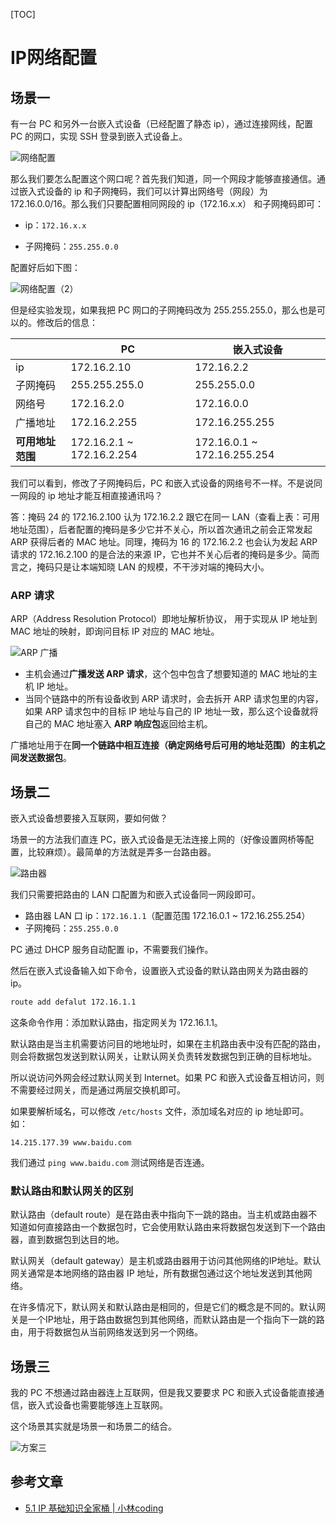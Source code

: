 [TOC]

# IP网络配置

## 场景一

有一台 PC 和另外一台嵌入式设备（已经配置了静态 ip），通过连接网线，配置 PC 的网口，实现 SSH 登录到嵌入式设备上。

![网络配置](./.IP网络配置.assets/网络配置.png)

那么我们要怎么配置这个网口呢？首先我们知道，同一个网段才能够直接通信。通过嵌入式设备的 ip 和子网掩码，我们可以计算出网络号（网段）为 172.16.0.0/16。那么我们只要配置相同网段的 ip（172.16.x.x） 和子网掩码即可：

- ip：`172.16.x.x`

- 子网掩码：`255.255.0.0`

配置好后如下图：

![网络配置（2）](./.IP网络配置.assets/网络配置（2）.png)

但是经实验发现，如果我把 PC 网口的子网掩码改为 255.255.255.0，那么也是可以的。修改后的信息：

|                  | PC                        | 嵌入式设备                  |
| ---------------- | ------------------------- | --------------------------- |
| ip               | 172.16.2.10               | 172.16.2.2                  |
| 子网掩码         | 255.255.255.0             | 255.255.0.0                 |
| 网络号           | 172.16.2.0                | 172.16.0.0                  |
| 广播地址         | 172.16.2.255              | 172.16.255.255              |
| **可用地址范围** | 172.16.2.1 ~ 172.16.2.254 | 172.16.0.1 ~ 172.16.255.254 |

我们可以看到，修改了子网掩码后，PC 和嵌入式设备的网络号不一样。不是说同一网段的 ip 地址才能互相直接通讯吗？

答：掩码 24 的 172.16.2.100 认为 172.16.2.2 跟它在同一 LAN（查看上表：可用地址范围），后者配置的掩码是多少它并不关心，所以首次通讯之前会正常发起 ARP 获得后者的 MAC 地址。同理，掩码为 16 的 172.16.2.2 也会认为发起 ARP 请求的 172.16.2.100 的是合法的来源 IP，它也并不关心后者的掩码是多少。简而言之，掩码只是让本端知晓 LAN 的规模，不干涉对端的掩码大小。

### ARP 请求

ARP（Address Resolution Protocol）即地址解析协议， 用于实现从 IP 地址到 MAC 地址的映射，即询问目标 IP 对应的 MAC 地址。

![ARP 广播](https://cdn.xiaolincoding.com/gh/xiaolincoder/ImageHost/%E8%AE%A1%E7%AE%97%E6%9C%BA%E7%BD%91%E7%BB%9C/IP/34.jpg)

- 主机会通过**广播发送 ARP 请求**，这个包中包含了想要知道的 MAC 地址的主机 IP 地址。
- 当同个链路中的所有设备收到 ARP 请求时，会去拆开 ARP 请求包里的内容，如果 ARP 请求包中的目标 IP 地址与自己的 IP 地址一致，那么这个设备就将自己的 MAC 地址塞入 **ARP 响应包**返回给主机。

广播地址用于在**同一个链路中相互连接（确定网络号后可用的地址范围）的主机之间发送数据包**。

## 场景二

嵌入式设备想要接入互联网，要如何做？

场景一的方法我们直连 PC，嵌入式设备是无法连接上网的（好像设置网桥等配置，比较麻烦）。最简单的方法就是弄多一台路由器。

![路由器](./.IP网络配置.assets/路由器.png)

我们只需要把路由的 LAN 口配置为和嵌入式设备同一网段即可。

- 路由器 LAN 口 ip：`172.16.1.1`（配置范围 172.16.0.1 ~ 172.16.255.254）
- 子网掩码：`255.255.0.0`

PC 通过 DHCP 服务自动配置 ip，不需要我们操作。

然后在嵌入式设备输入如下命令，设置嵌入式设备的默认路由网关为路由器的 ip。

```bash
route add defalut 172.16.1.1
```

这条命令作用：添加默认路由，指定网关为 172.16.1.1。

默认路由是当主机需要访问目的地地址时，如果在主机路由表中没有匹配的路由，则会将数据包发送到默认网关，让默认网关负责转发数据包到正确的目标地址。

所以说访问外网会经过默认网关到 Internet。如果 PC 和嵌入式设备互相访问，则不需要经过网关，而是通过两层交换机即可。

如果要解析域名，可以修改 `/etc/hosts` 文件，添加域名对应的 ip 地址即可。如：

```
14.215.177.39 www.baidu.com
```

我们通过 `ping www.baidu.com` 测试网络是否连通。

### 默认路由和默认网关的区别

默认路由（default route）是在路由表中指向下一跳的路由。当主机或路由器不知道如何直接路由一个数据包时，它会使用默认路由来将数据包发送到下一个路由器，直到数据包到达目的地。

默认网关（default gateway）是主机或路由器用于访问其他网络的IP地址。默认网关通常是本地网络的路由器 IP 地址，所有数据包通过这个地址发送到其他网络。

在许多情况下，默认网关和默认路由是相同的，但是它们的概念是不同的。默认网关是一个IP地址，用于路由数据包到其他网络，而默认路由是一个指向下一跳的路由，用于将数据包从当前网络发送到另一个网络。

## 场景三

我的 PC 不想通过路由器连上互联网，但是我又要要求 PC 和嵌入式设备能直接通信，嵌入式设备也需要能够连上互联网。

这个场景其实就是场景一和场景二的结合。

![方案三](./.IP网络配置.assets/方案三.png)

## 参考文章

- [5.1 IP 基础知识全家桶 | 小林coding](https://www.xiaolincoding.com/network/4_ip/ip_base.html)
